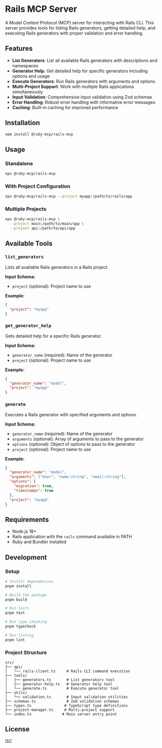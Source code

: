 # Rails MCP Server

A Model Context Protocol (MCP) server for interacting with Rails CLI. This server provides tools for listing Rails generators, getting detailed help, and executing Rails generators with proper validation and error handling.

## Features

- **List Generators**: List all available Rails generators with descriptions and namespaces
- **Generator Help**: Get detailed help for specific generators including options and usage
- **Execute Generators**: Run Rails generators with arguments and options
- **Multi-Project Support**: Work with multiple Rails applications simultaneously
- **Input Validation**: Comprehensive input validation using Zod schemas
- **Error Handling**: Robust error handling with informative error messages
- **Caching**: Built-in caching for improved performance

## Installation

```bash
npm install @ruby-mcp/rails-mcp
```

## Usage

### Standalone

```bash
npx @ruby-mcp/rails-mcp
```

### With Project Configuration

```bash
npx @ruby-mcp/rails-mcp --project myapp:/path/to/rails/app
```

### Multiple Projects

```bash
npx @ruby-mcp/rails-mcp \
  --project main:/path/to/main/app \
  --project api:/path/to/api/app
```

## Available Tools

### `list_generators`

Lists all available Rails generators in a Rails project.

**Input Schema:**
- `project` (optional): Project name to use

**Example:**
```json
{
  "project": "myapp"
}
```

### `get_generator_help`

Gets detailed help for a specific Rails generator.

**Input Schema:**
- `generator_name` (required): Name of the generator
- `project` (optional): Project name to use

**Example:**
```json
{
  "generator_name": "model",
  "project": "myapp"
}
```

### `generate`

Executes a Rails generator with specified arguments and options.

**Input Schema:**
- `generator_name` (required): Name of the generator
- `arguments` (optional): Array of arguments to pass to the generator
- `options` (optional): Object of options to pass to the generator
- `project` (optional): Project name to use

**Example:**
```json
{
  "generator_name": "model",
  "arguments": ["User", "name:string", "email:string"],
  "options": {
    "migration": true,
    "timestamps": true
  },
  "project": "myapp"
}
```

## Requirements

- Node.js 18+
- Rails application with the `rails` command available in PATH
- Ruby and Bundler installed

## Development

### Setup

```bash
# Install dependencies
pnpm install

# Build the package
pnpm build

# Run tests
pnpm test

# Run type checking
pnpm typecheck

# Run linting
pnpm lint
```

### Project Structure

```
src/
├── api/
│   └── rails-client.ts     # Rails CLI command execution
├── tools/
│   ├── generators.ts       # List generators tool
│   ├── generator-help.ts   # Generator help tool
│   └── generate.ts         # Execute generator tool
├── utils/
│   └── validation.ts       # Input validation utilities
├── schemas.ts              # Zod validation schemas
├── types.ts               # TypeScript type definitions
├── project-manager.ts     # Multi-project support
└── index.ts              # Main server entry point
```

## License

ISC